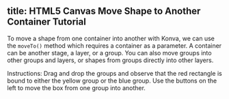 title: HTML5 Canvas Move Shape to Another Container Tutorial
---

To move a shape from one container into another with Konva, we can use the
`moveTo()` method which requires a container as a parameter.
A container can be another stage, a layer, or a group.  You can also move groups
into other groups and layers, or shapes from groups directly into other layers.

Instructions: Drag and drop the groups and observe that the red rectangle is
bound to either the yellow group or the blue group.
Use the buttons on the left to move the box from one group into another.

<!-- {% iframe /downloads/code/groups_and_layers/Change_Containers.html %} -->

<!-- {% include_code Konva Move Shape to Another Container Demo groups_and_layers/Change_Containers.html %} -->